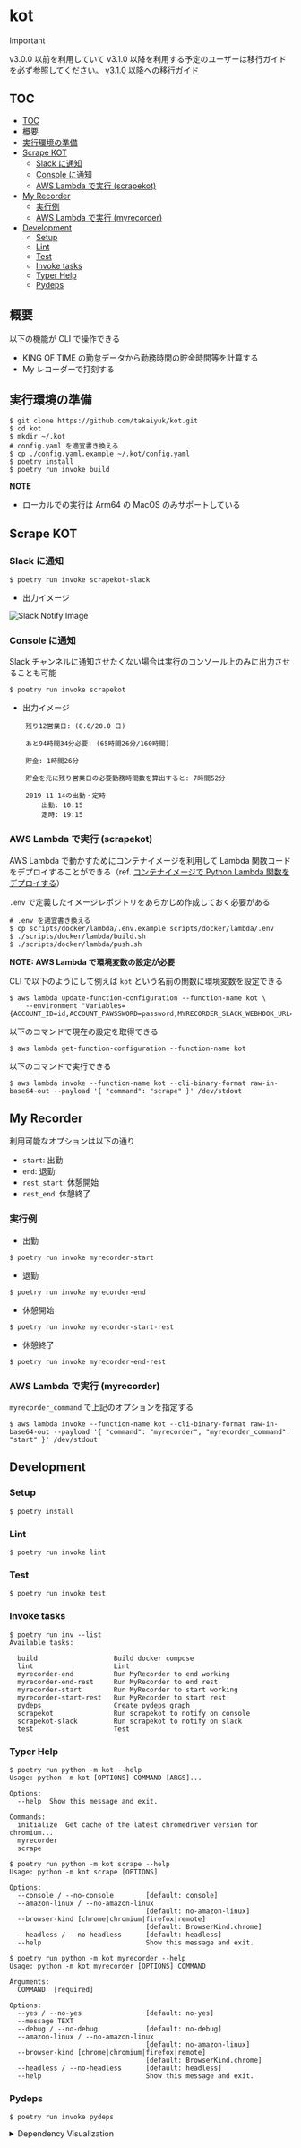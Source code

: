 # kot

> [!IMPORTANT]  
> v3.0.0 以前を利用していて v3.1.0 以降を利用する予定のユーザーは移行ガイドを必ず参照してください。
> [v3.1.0 以降への移行ガイド](https://github.com/takaiyuk/kot/blob/38937fbff3a631652d1d072ffe6c7d18c984342b/docs/migration-guide-for-v3.1.0.md)

## TOC

- [TOC](#TOC)
- [概要](#概要)
- [実行環境の準備](#実行環境の準備)
- [Scrape KOT](#scrape-kot)
  - [Slack に通知](#slack-に通知)
  - [Console に通知](#console-に通知)
  - [AWS Lambda で実行 (scrapekot)](#aws-lambda-で実行-scrapekot)
- [My Recorder](#my-recorder)
  - [実行例](#実行例)
  - [AWS Lambda で実行 (myrecorder)](#aws-lambda-で実行-myrecorder)
- [Development](#development)
  - [Setup](#setup)
  - [Lint](#lint)
  - [Test](#test)
  - [Invoke tasks](#invoke-tasks)
  - [Typer Help](#typer-help)
  - [Pydeps](#pydeps)

## 概要

以下の機能が CLI で操作できる

- KING OF TIME の勤怠データから勤務時間の貯金時間等を計算する
- My レコーダーで打刻する

## 実行環境の準備

```shell
$ git clone https://github.com/takaiyuk/kot.git
$ cd kot
$ mkdir ~/.kot
# config.yaml を適宜書き換える
$ cp ./config.yaml.example ~/.kot/config.yaml
$ poetry install
$ poetry run invoke build
```

**NOTE**

- ローカルでの実行は Arm64 の MacOS のみサポートしている

## Scrape KOT

### Slack に通知

```shell
$ poetry run invoke scrapekot-slack
```

- 出力イメージ

![Slack Notify Image](https://github.com/takaiyuk/kot/blob/main/statics/img/notify-green.png)

### Console に通知

Slack チャンネルに通知させたくない場合は実行のコンソール上のみに出力させることも可能

```shell
$ poetry run invoke scrapekot
```

- 出力イメージ

```
    残り12営業日: (8.0/20.0 日)

    あと94時間34分必要: (65時間26分/160時間)

    貯金: 1時間26分

    貯金を元に残り営業日の必要勤務時間数を算出すると: 7時間52分

    2019-11-14の出勤・定時
        出勤: 10:15
        定時: 19:15
```

### AWS Lambda で実行 (scrapekot)

AWS Lambda で動かすためにコンテナイメージを利用して Lambda 関数コードをデプロイすることができる（ref. [コンテナイメージで Python Lambda 関数をデプロイする](https://docs.aws.amazon.com/ja_jp/lambda/latest/dg/python-image.html)）

`.env` で定義したイメージレポジトリをあらかじめ作成しておく必要がある

```shell
# .env を適宜書き換える
$ cp scripts/docker/lambda/.env.example scripts/docker/lambda/.env
$ ./scripts/docker/lambda/build.sh
$ ./scripts/docker/lambda/push.sh
```

**NOTE: AWS Lambda で環境変数の設定が必要**

CLI で以下のようにして例えば `kot` という名前の関数に環境変数を設定できる

```shell
$ aws lambda update-function-configuration --function-name kot \
    --environment "Variables={ACCOUNT_ID=id,ACCOUNT_PAWSSWORD=password,MYRECORDER_SLACK_WEBHOOK_URL=webhook_url,MYRECORDER_SLACK_CHANNEL=channel,MYRECORDER_SLACK_ICON_EMOJI=icon_emoji,MYRECORDER_SLACK_USERNAME=usename,SCRAPEKOT_SLACK_WEBHOOK_URL=webhook_url,SCRAPEKOT_SLACK_CHANNEL=channel,SCRAPEKOT_SLACK_ICON_EMOJI=icon_emoji,SCRAPEKOT_SLACK_USERNAME=usename}"
```

以下のコマンドで現在の設定を取得できる

```shell
$ aws lambda get-function-configuration --function-name kot
```

以下のコマンドで実行できる

```shell
$ aws lambda invoke --function-name kot --cli-binary-format raw-in-base64-out --payload '{ "command": "scrape" }' /dev/stdout
```

## My Recorder

利用可能なオプションは以下の通り

- `start`: 出勤
- `end`: 退勤
- `rest_start`: 休憩開始
- `rest_end`: 休憩終了

### 実行例

- 出勤

```shell
$ poetry run invoke myrecorder-start
```

- 退勤

```shell
$ poetry run invoke myrecorder-end
```

- 休憩開始

```shell
$ poetry run invoke myrecorder-start-rest
```

- 休憩終了

```shell
$ poetry run invoke myrecorder-end-rest
```

### AWS Lambda で実行 (myrecorder)

`myrecorder_command` で上記のオプションを指定する

```shell
$ aws lambda invoke --function-name kot --cli-binary-format raw-in-base64-out --payload '{ "command": "myrecorder", "myrecorder_command": "start" }' /dev/stdout
```

## Development

### Setup

```shell
$ poetry install
```

### Lint

```shell
$ poetry run invoke lint
```

### Test

```shell
$ poetry run invoke test
```

### Invoke tasks

```shell
$ poetry run inv --list
Available tasks:

  build                   Build docker compose
  lint                    Lint
  myrecorder-end          Run MyRecorder to end working
  myrecorder-end-rest     Run MyRecorder to end rest
  myrecorder-start        Run MyRecorder to start working
  myrecorder-start-rest   Run MyRecorder to start rest
  pydeps                  Create pydeps graph
  scrapekot               Run scrapekot to notify on console
  scrapekot-slack         Run scrapekot to notify on slack
  test                    Test
```

### Typer Help

```shell
$ poetry run python -m kot --help
Usage: python -m kot [OPTIONS] COMMAND [ARGS]...

Options:
  --help  Show this message and exit.

Commands:
  initialize  Get cache of the latest chromedriver version for chromium...
  myrecorder
  scrape
```

```shell
$ poetry run python -m kot scrape --help
Usage: python -m kot scrape [OPTIONS]

Options:
  --console / --no-console        [default: console]
  --amazon-linux / --no-amazon-linux
                                  [default: no-amazon-linux]
  --browser-kind [chrome|chromium|firefox|remote]
                                  [default: BrowserKind.chrome]
  --headless / --no-headless      [default: headless]
  --help                          Show this message and exit.
```

```shell
$ poetry run python -m kot myrecorder --help
Usage: python -m kot myrecorder [OPTIONS] COMMAND

Arguments:
  COMMAND  [required]

Options:
  --yes / --no-yes                [default: no-yes]
  --message TEXT
  --debug / --no-debug            [default: no-debug]
  --amazon-linux / --no-amazon-linux
                                  [default: no-amazon-linux]
  --browser-kind [chrome|chromium|firefox|remote]
                                  [default: BrowserKind.chrome]
  --headless / --no-headless      [default: headless]
  --help                          Show this message and exit.
```

### Pydeps

```shell
$ poetry run invoke pydeps
```

<details>
<summary>Dependency Visualization</summary>
<img src="./statics/img/kot.svg" title="kot.svg" />
</details>
